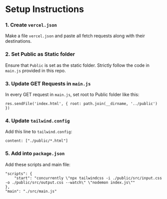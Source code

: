 Setup Instructions
==================

### 1\. Create `vercel.json`

Make a file `vercel.json` and paste all fetch requests along with their destinations.

### 2\. Set Public as Static folder

Ensure that `Public` is set as the static folder. Strictly follow the code in `main.js` provided in this repo.

### 3\. Update GET Requests in `main.js`

In every GET request in `main.js`, set root to Public folder like this:

```
res.sendFile('index.html', { root: path.join(__dirname, '../public') })
```
### 4\. Update `tailwind.config`

Add this line to `tailwind.config`:
```
content: ["./public/*.html"]
```
### 5\. Add into `package.json`

Add these scripts and main file:

```
"scripts": {
    "start": "concurrently \"npx tailwindcss -i ./public/src/input.css -o ./public/src/output.css --watch\" \"nodemon index.js\""
},
"main": "./src/main.js"
```
